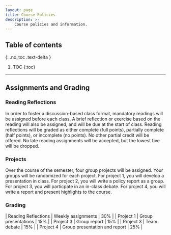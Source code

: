 ```yaml
---
layout: page
title: Course Policies
description: >-
    Course policies and information.
---
```


## Table of contents
{: .no_toc .text-delta }

1. TOC
{:toc}

---

## Assignments and Grading

### Reading Reflections

In order to foster a discussion-based class format, mandatory readings will be assigned before each class.
A brief reflection or exercise based on the reading will also be assigned, and will be due at the start of class.
Reading reflections will be graded as either complete (full points), partially complete (half points), or incomplete (no points).
No other partial credit will be offered.
No late reading assignments will be accepted, but the lowest five will be dropped.

### Projects

Over the course of the semester, four group projects will be assigned.
Your groups will be randomized for each project.
For project 1, you will develop a presentation in class.
For project 2, you will write a policy report as a group.
For project 3, you will particpate in an in-class debate.
For project 4, you will write a report and present highlights to the course.

### Grading


| Reading Reflections   | Weekly assignments   | 30% |
| Project 1   | Group presentations | 15%  |
| Project 3   | Group report | 15% |
| Project 3   | Team debate | 15% |
| Project 4   | Group presentation and report | 25% |
